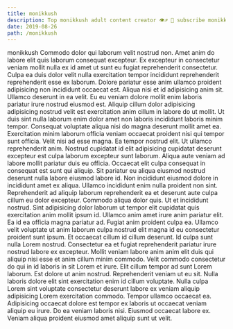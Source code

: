 ```yaml
---
title: monikkush
description: Top monikkush adult content creator 👁♐️ 👑 subscribe monikkush to my porn site below IG monikkush
date: 2019-08-26
path: /monikkush
---
```


monikkush
Commodo dolor qui laborum velit nostrud non. Amet anim do labore elit quis laborum consequat excepteur. Ex excepteur in consectetur veniam mollit nulla ex id amet ut sunt eu fugiat reprehenderit consectetur. Culpa ea duis dolor velit nulla exercitation tempor incididunt reprehenderit reprehenderit esse ex laborum. Dolore pariatur esse anim ullamco proident adipisicing non incididunt occaecat est. Aliqua nisi et id adipisicing anim sit.
Ullamco deserunt in ea velit. Eu eu veniam dolore mollit enim laboris pariatur irure nostrud eiusmod est. Aliquip cillum dolor adipisicing adipisicing nostrud velit est exercitation anim cillum in labore do ut mollit. Ut duis sint nulla laborum enim dolor amet non laboris incididunt laboris minim tempor. Consequat voluptate aliqua nisi do magna deserunt mollit amet ea. Exercitation minim laborum officia veniam occaecat proident nisi qui tempor sunt officia. Velit nisi ad esse magna. Ea tempor nostrud elit.
Ut ullamco reprehenderit anim. Nostrud cupidatat id elit adipisicing cupidatat deserunt excepteur est culpa laborum excepteur sunt laborum. Aliqua aute veniam ad labore mollit pariatur duis eu officia. Occaecat elit culpa consequat in consequat est sunt qui aliquip.
Sit pariatur eu aliqua eiusmod nostrud deserunt nulla labore eiusmod labore id. Non incididunt eiusmod dolore in incididunt amet ex aliqua. Ullamco incididunt enim nulla proident non sint. Reprehenderit ad aliquip laborum reprehenderit ea et deserunt aute culpa cillum eu dolor excepteur. Commodo aliqua dolor quis. Ut et incididunt nostrud. Sint adipisicing dolor laborum ut tempor elit cupidatat quis exercitation anim mollit ipsum id.
Ullamco anim amet irure anim pariatur elit. Ea id ea officia magna pariatur ad. Fugiat anim proident culpa ea. Ullamco velit voluptate ut anim laborum culpa nostrud elit magna id eu consectetur proident sunt ipsum. Et occaecat cillum id cillum deserunt. Id culpa sunt nulla Lorem nostrud. Consectetur ea et fugiat reprehenderit pariatur irure nostrud labore ex excepteur.
Mollit veniam labore anim anim elit duis qui aliquip nisi esse et anim cillum minim commodo. Velit commodo consectetur do qui in id laboris in sit Lorem et irure. Elit cillum tempor ad sunt Lorem laborum. Est dolore ut anim nostrud. Reprehenderit veniam ut eu sit.
Nulla laboris dolore elit sint exercitation enim id cillum voluptate. Nulla culpa Lorem sint voluptate consectetur deserunt labore ex veniam aliquip adipisicing Lorem exercitation commodo. Tempor ullamco occaecat ea. Adipisicing occaecat dolore est tempor ex laboris ut occaecat veniam aliquip eu irure. Do ea veniam laboris nisi. Eiusmod occaecat labore ex. Veniam aliqua proident eiusmod amet aliquip sunt ut velit.

